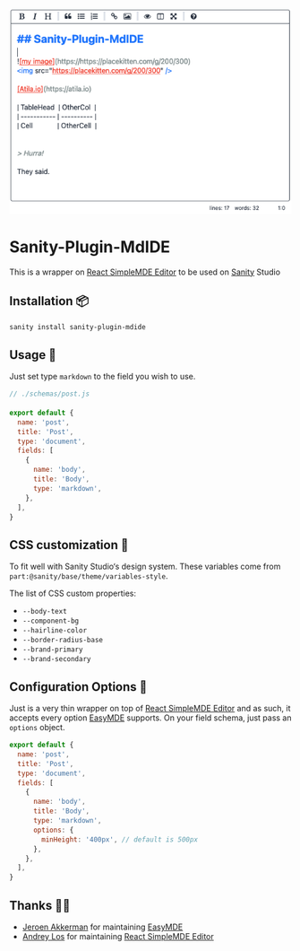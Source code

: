 <div align="center">
 <img src="./mdide.png" />
</div>

# Sanity-Plugin-MdIDE

This is a wrapper on [React SimpleMDE Editor](https://github.com/RIP21/react-simplemde-editor) to be used on [Sanity](https://www.sanity.io/) Studio

## Installation 📦

```
sanity install sanity-plugin-mdide
```

## Usage 🚀

Just set type `markdown` to the field you wish to use.

```js
// ./schemas/post.js

export default {
  name: 'post',
  title: 'Post',
  type: 'document',
  fields: [
    {
      name: 'body',
      title: 'Body',
      type: 'markdown',
    },
  ],
}
```

## CSS customization 🎨

To fit well with Sanity Studio‘s design system. These variables come from `part:@sanity/base/theme/variables-style`.

The list of CSS custom properties:

- `--body-text`
- `--component-bg`
- `--hairline-color`
- `--border-radius-base`
- `--brand-primary`
- `--brand-secondary`

## Configuration Options 🔧

Just is a very thin wrapper on top of [React SimpleMDE Editor](https://github.com/RIP21/react-simplemde-editor) and as such, it accepts every option [EasyMDE](https://github.com/Ionaru/easy-markdown-editor) supports. On your field schema, just pass an `options` object.

```js
export default {
  name: 'post',
  title: 'Post',
  type: 'document',
  fields: [
    {
      name: 'body',
      title: 'Body',
      type: 'markdown',
      options: {
        minHeight: '400px', // default is 500px
      },
    },
  ],
}
```

## Thanks 🙇‍♂️

- [Jeroen Akkerman](https://github.com/Ionaru) for maintaining [EasyMDE](https://github.com/Ionaru/easy-markdown-editor)
- [Andrey Los](https://github.com/RIP21) for maintaining [React SimpleMDE Editor](https://github.com/RIP21/react-simplemde-editor)
